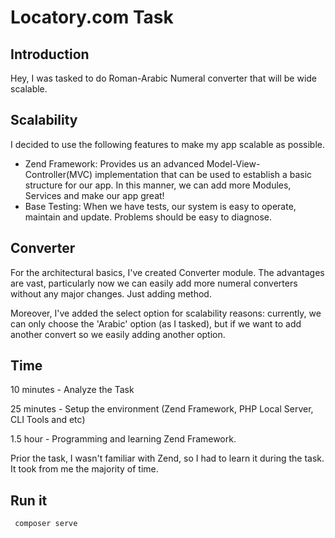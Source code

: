 # Locatory.com Task

## Introduction
Hey, I was tasked to do Roman-Arabic Numeral converter that will be wide scalable.

## Scalability
I decided to use the following features to make my app scalable as possible.
- Zend Framework: Provides us an advanced Model-View-Controller(MVC) implementation that can be used to establish a basic structure for our app. In this manner, we can add more Modules, Services and make our app great!
- Base Testing: When we have tests, our system is easy to operate, maintain and update. Problems should be easy to diagnose.

## Converter
For the architectural basics, I've created Converter module. The advantages are vast, particularly now we can easily add more numeral converters without any major changes. Just adding method.

Moreover, I've added the select option for scalability reasons: currently, we can only choose the 'Arabic' option (as I tasked), but if we want to add another convert so we easily adding another option.

## Time
10 minutes - Analyze the Task

25 minutes - Setup the environment (Zend Framework, PHP Local Server, CLI Tools and etc)

1.5 hour - Programming and learning Zend Framework.

Prior the task, I wasn't familiar with Zend, so I had to learn it during the task. It took from me the majority of time.

## Run it
``` composer serve```

